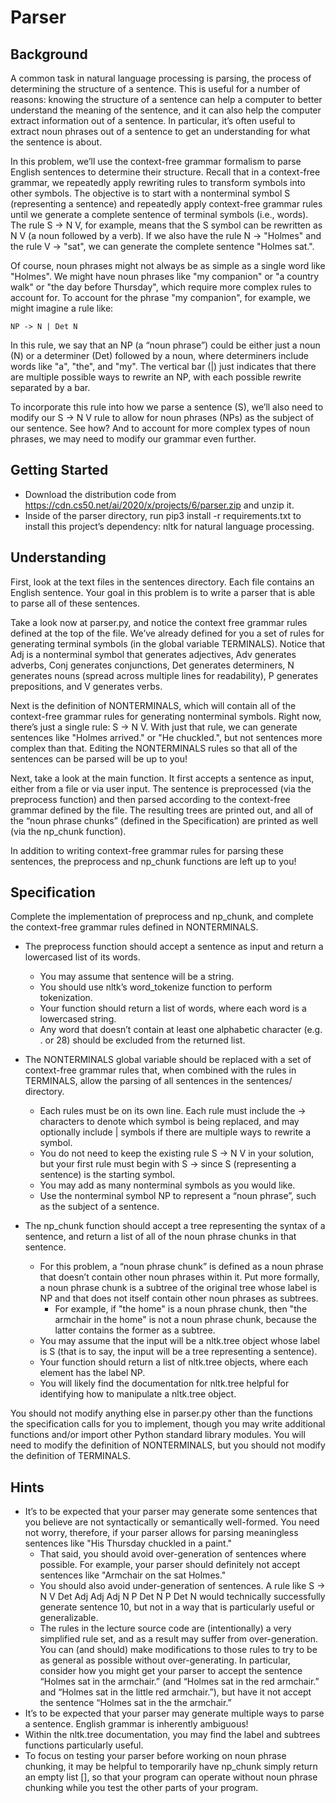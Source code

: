 # Parser

## Background
A common task in natural language processing is parsing, the process of determining the structure of a sentence. This is useful for a number of reasons: knowing the structure of a sentence can help a computer to better understand the meaning of the sentence, and it can also help the computer extract information out of a sentence. In particular, it’s often useful to extract noun phrases out of a sentence to get an understanding for what the sentence is about.

In this problem, we’ll use the context-free grammar formalism to parse English sentences to determine their structure. Recall that in a context-free grammar, we repeatedly apply rewriting rules to transform symbols into other symbols. The objective is to start with a nonterminal symbol S (representing a sentence) and repeatedly apply context-free grammar rules until we generate a complete sentence of terminal symbols (i.e., words). The rule S -> N V, for example, means that the S symbol can be rewritten as N V (a noun followed by a verb). If we also have the rule N -> "Holmes" and the rule V -> "sat", we can generate the complete sentence "Holmes sat.".

Of course, noun phrases might not always be as simple as a single word like "Holmes". We might have noun phrases like "my companion" or "a country walk" or "the day before Thursday", which require more complex rules to account for. To account for the phrase "my companion", for example, we might imagine a rule like:

<code>NP -> N | Det N</code>

In this rule, we say that an NP (a “noun phrase”) could be either just a noun (N) or a determiner (Det) followed by a noun, where determiners include words like "a", "the", and "my". The vertical bar (|) just indicates that there are multiple possible ways to rewrite an NP, with each possible rewrite separated by a bar.

To incorporate this rule into how we parse a sentence (S), we’ll also need to modify our S -> N V rule to allow for noun phrases (NPs) as the subject of our sentence. See how? And to account for more complex types of noun phrases, we may need to modify our grammar even further.

## Getting Started
- Download the distribution code from https://cdn.cs50.net/ai/2020/x/projects/6/parser.zip and unzip it.
- Inside of the parser directory, run pip3 install -r requirements.txt to install this project’s dependency: nltk for natural language processing.

## Understanding
First, look at the text files in the sentences directory. Each file contains an English sentence. Your goal in this problem is to write a parser that is able to parse all of these sentences.

Take a look now at parser.py, and notice the context free grammar rules defined at the top of the file. We’ve already defined for you a set of rules for generating terminal symbols (in the global variable TERMINALS). Notice that Adj is a nonterminal symbol that generates adjectives, Adv generates adverbs, Conj generates conjunctions, Det generates determiners, N generates nouns (spread across multiple lines for readability), P generates prepositions, and V generates verbs.

Next is the definition of NONTERMINALS, which will contain all of the context-free grammar rules for generating nonterminal symbols. Right now, there’s just a single rule: S -> N V. With just that rule, we can generate sentences like "Holmes arrived." or "He chuckled.", but not sentences more complex than that. Editing the NONTERMINALS rules so that all of the sentences can be parsed will be up to you!

Next, take a look at the main function. It first accepts a sentence as input, either from a file or via user input. The sentence is preprocessed (via the preprocess function) and then parsed according to the context-free grammar defined by the file. The resulting trees are printed out, and all of the “noun phrase chunks” (defined in the Specification) are printed as well (via the np_chunk function).

In addition to writing context-free grammar rules for parsing these sentences, the preprocess and np_chunk functions are left up to you!

## Specification
Complete the implementation of preprocess and np_chunk, and complete the context-free grammar rules defined in NONTERMINALS.

- The preprocess function should accept a sentence as input and return a lowercased list of its words.
  - You may assume that sentence will be a string.
  - You should use nltk’s word_tokenize function to perform tokenization.
  - Your function should return a list of words, where each word is a lowercased string.
  - Any word that doesn’t contain at least one alphabetic character (e.g. . or 28) should be excluded from the returned list.

- The NONTERMINALS global variable should be replaced with a set of context-free grammar rules that, when combined with the rules in TERMINALS, allow the parsing of all sentences in the sentences/ directory.
  - Each rules must be on its own line. Each rule must include the -> characters to denote which symbol is being replaced, and may optionally include | symbols if there are multiple ways to rewrite a symbol.
  - You do not need to keep the existing rule S -> N V in your solution, but your first rule must begin with S -> since S (representing a sentence) is the starting symbol.
  - You may add as many nonterminal symbols as you would like.
  - Use the nonterminal symbol NP to represent a “noun phrase”, such as the subject of a sentence.

- The np_chunk function should accept a tree representing the syntax of a sentence, and return a list of all of the noun phrase chunks in that sentence.
  - For this problem, a “noun phrase chunk” is defined as a noun phrase that doesn’t contain other noun phrases within it. Put more formally, a noun phrase chunk is a subtree of the original tree whose label is NP and that does not itself contain other noun phrases as subtrees.
    - For example, if "the home" is a noun phrase chunk, then "the armchair in the home" is not a noun phrase chunk, because the latter contains the former as a subtree.
  - You may assume that the input will be a nltk.tree object whose label is S (that is to say, the input will be a tree representing a sentence).
  - Your function should return a list of nltk.tree objects, where each element has the label NP.
  - You will likely find the documentation for nltk.tree helpful for identifying how to manipulate a nltk.tree object.

You should not modify anything else in parser.py other than the functions the specification calls for you to implement, though you may write additional functions and/or import other Python standard library modules. You will need to modify the definition of NONTERMINALS, but you should not modify the definition of TERMINALS.

## Hints
- It’s to be expected that your parser may generate some sentences that you believe are not syntactically or semantically well-formed. You need not worry, therefore, if your parser allows for parsing meaningless sentences like "His Thursday chuckled in a paint."
  - That said, you should avoid over-generation of sentences where possible. For example, your parser should definitely not accept sentences like "Armchair on the sat Holmes."
  - You should also avoid under-generation of sentences. A rule like S -> N V Det Adj Adj Adj N P Det N P Det N would technically successfully generate sentence 10, but not in a way that is particularly useful or generalizable.
  - The rules in the lecture source code are (intentionally) a very simplified rule set, and as a result may suffer from over-generation. You can (and should) make modifications to those rules to try to be as general as possible without over-generating. In particular, consider how you might get your parser to accept the sentence “Holmes sat in the armchair.” (and “Holmes sat in the red armchair.” and “Holmes sat in the little red armchair.”), but have it not accept the sentence “Holmes sat in the the armchair.”
- It’s to be expected that your parser may generate multiple ways to parse a sentence. English grammar is inherently ambiguous!
- Within the nltk.tree documentation, you may find the label and subtrees functions particularly useful.
- To focus on testing your parser before working on noun phrase chunking, it may be helpful to temporarily have np_chunk simply return an empty list [], so that your program can operate without noun phrase chunking while you test the other parts of your program.
